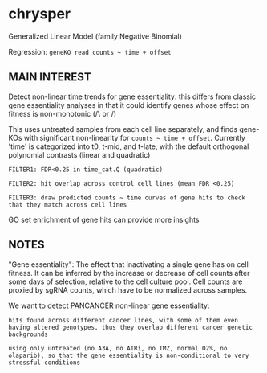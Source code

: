 # chrysper

Generalized Linear Model (family Negative Binomial)

Regression: 
`geneKO read counts ~ time + offset`


MAIN INTEREST
-------------

Detect non-linear time trends for gene essentiality: this differs from classic gene essentiality analyses in that it could identify genes whose effect on fitness is non-monotonic (/\ or \/)

This uses untreated samples from each cell line separately, and finds gene-KOs with significant non-linearity for `counts ~ time + offset`. Currently 'time' is categorized into t0, t-mid, and t-late, with the default orthogonal polynomial contrasts (linear and quadratic)

	FILTER1: FDR<0.25 in time_cat.Q (quadratic)

	FILTER2: hit overlap across control cell lines (mean FDR <0.25)

	FILTER3: draw predicted counts ~ time curves of gene hits to check that they match across cell lines

GO set enrichment of gene hits can provide more insights


NOTES
-----

"Gene essentiality": The effect that inactivating a single gene has on cell fitness. It can be inferred by the increase or decrease of cell counts after some days of selection, relative to the cell culture pool. Cell counts are proxied by sgRNA counts, which have to be normalized across samples.


We want to detect PANCANCER non-linear gene essentiality:

	hits found across different cancer lines, with some of them even having altered genotypes, thus they overlap different cancer genetic backgrounds
	
	using only untreated (no A3A, no ATRi, no TMZ, normal O2%, no olaparib), so that the gene essentiality is non-conditional to very stressful conditions

